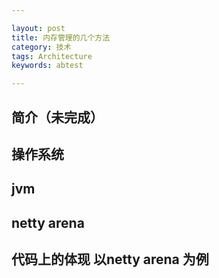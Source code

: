 ```yaml
---

layout: post
title: 内存管理的几个方法
category: 技术
tags: Architecture
keywords: abtest

---
```


## 简介（未完成）

## 操作系统

## jvm

## netty arena

## 代码上的体现 以netty arena 为例
